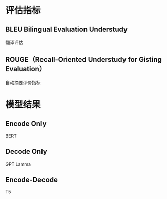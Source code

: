 # 评估指标

## BLEU Bilingual Evaluation Understudy
翻译评估

## ROUGE（Recall-Oriented Understudy for Gisting Evaluation）
自动摘要评价指标


# 模型结果

## Encode Only
BERT

## Decode Only
GPT
Lamma


## Encode-Decode
T5
